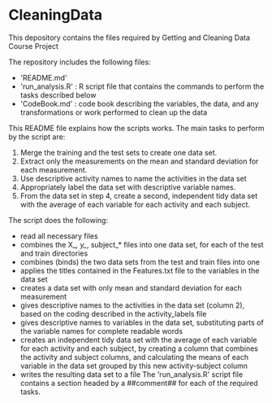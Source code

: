 # CleaningData
This depository contains the files required by Getting and Cleaning Data Course Project

The repository includes the following files:
- 'README.md'
- 'run_analysis.R' : R script file that contains the commands to perform the tasks described below
- 'CodeBook.md' : code book describing the variables, the data, and any transformations or work performed to clean up the data

This README file explains how the scripts works. 
The main tasks to perform by the script are:
1. Merge the training and the test sets to create one data set.
2. Extract only the measurements on the mean and standard deviation for each measurement.
3. Use descriptive activity names to name the activities in the data set
4. Appropriately label the data set with descriptive variable names.
5. From the data set in step 4, create a second, independent tidy data set with the average of each variable for each activity and each subject.

The script does the following:
- read all necessary files
- combines the X_*, y_*, subject_* files into one data set, for each of the test and train directories
- combines (binds) the two data sets from the test and train files into one
- applies the titles contained in the Features.txt file to the variables in the data set
- creates a data set with only mean and standard deviation for each measurement
- gives descriptive names to the activities in the data set (column 2), based on the coding described in the activity_labels file
- gives descriptive names to variables in the data set, substituting parts of the variable names for complete readable words
- creates an independent tidy data set with the average of each variable for each activity and each subject, by creating a column that combines the activity and subject columns,
  and calculating the means of each variable in the data set grouped by this new activity-subject column
- writes the resulting data set to a file
The 'run_analysis.R' script file contains a section headed by a ##comment## for each of the required tasks.

